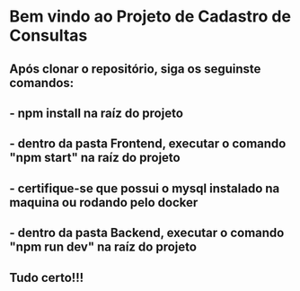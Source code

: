 # Bem vindo ao Projeto de Cadastro de Consultas

## Após clonar o repositório, siga os seguinste comandos:
## - npm install na raíz do projeto
## - dentro da pasta Frontend, executar o comando "npm start" na raíz do projeto
## - certifique-se que possui o mysql instalado na maquina ou rodando pelo docker
## - dentro da pasta Backend, executar o comando "npm run dev" na raíz do projeto
## Tudo certo!!!
